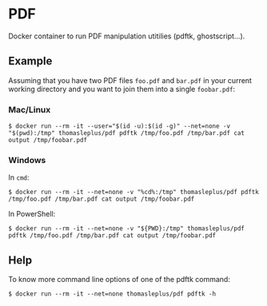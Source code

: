 # PDF

Docker container to run PDF manipulation utitilies (pdftk, ghostscript...).

## Example

Assuming that you have two PDF files `foo.pdf` and `bar.pdf` in your current working directory and you want to join them into a single `foobar.pdf`:

### Mac/Linux

```
$ docker run --rm -it --user="$(id -u):$(id -g)" --net=none -v "$(pwd):/tmp" thomasleplus/pdf pdftk /tmp/foo.pdf /tmp/bar.pdf cat output /tmp/foobar.pdf
```

### Windows

In `cmd`:

```
$ docker run --rm -it --net=none -v "%cd%:/tmp" thomasleplus/pdf pdftk /tmp/foo.pdf /tmp/bar.pdf cat output /tmp/foobar.pdf
```

In PowerShell:

```
$ docker run --rm -it --net=none -v "${PWD}:/tmp" thomasleplus/pdf pdftk /tmp/foo.pdf /tmp/bar.pdf cat output /tmp/foobar.pdf
```

## Help

To know more command line options of one of the pdftk command:

```
$ docker run --rm -it --net=none thomasleplus/pdf pdftk -h
```
